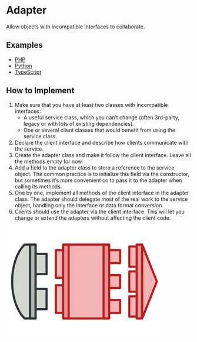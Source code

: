 # Adapter

Allow objects with incompatible interfaces to collaborate.

## Examples

* [PHP](php)
* [Python](python)
* [TypeScript](typescript)

## How to Implement

1. Make sure that you have at least two classes with incompatible interfaces:
    * A useful service class, which you can’t change (often 3rd-party, legacy or with lots of existing dependencies).
    * One or several client classes that would benefit from using the service class.
2. Declare the client interface and describe how clients communicate with the service.
3. Create the adapter class and make it follow the client interface. Leave all the methods empty for now.
4. Add a field to the adapter class to store a reference to the service object. The common practice is to initialize this field via the constructor, but sometimes it’s more convenient co to pass it to the adapter when calling its methods.
5. One by one, implement all methods of the client interface in the adapter class. The adapter should delegate most of the real work to the service object, handling only the interface or data format conversion.
6. Clients should use the adapter via the client interface. This will let you change or extend the adapters without affecting the client code.

![Adapter](/images/adapter.png)

